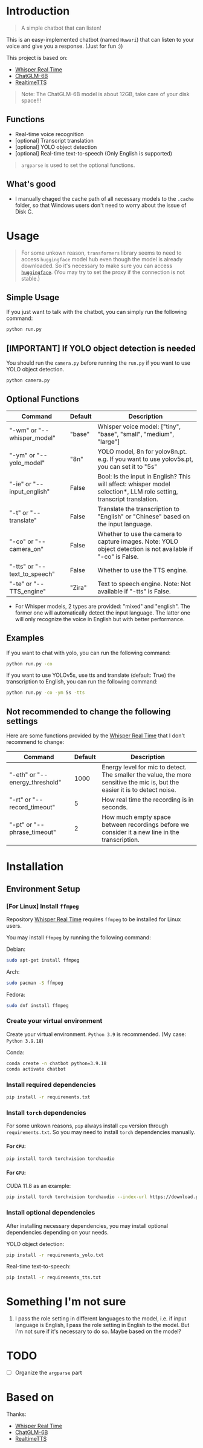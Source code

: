 # Introduction
> A simple chatbot that can listen!

This is an easy-implemented chatbot (named `Huwari`) that can listen to your voice and give you a response. (Just for fun :))

This project is based on:
- [Whisper Real Time](https://github.com/davabase/whisper_real_time)
- [ChatGLM-6B](https://github.com/THUDM/ChatGLM-6B)
- [RealtimeTTS](https://github.com/KoljaB/RealtimeTTS)

> Note: The ChatGLM-6B model is about 12GB, take care of your disk space!!!

## Functions

- Real-time voice recognition
- [optional] Transcript translation
- [optional] YOLO object detection
- [optional] Real-time text-to-speech (Only English is supported)

> `argparse` is used to set the optional functions.

## What's good

- I manually chaged the cache path of all necessary models to the `.cache` folder, so that Windows users don't need to worry about the issue of Disk C.

# Usage
> For some unkown reason, `transformers` library seems to need to access `huggingface` model hub even though the model is already downloaded.
> So it's necessary to make sure you can access [`huggingface`](https://huggingface.co/). (You may try to set the proxy if the connection is not stable.)

## Simple Usage

If you just want to talk with the chatbot, you can simply run the following command:
```bash
python run.py
```

## [IMPORTANT] If YOLO object detection is needed

You should run the `camera.py` before running the `run.py` if you want to use YOLO object detection.
```bash
python camera.py
```

## Optional Functions

| Command                      | Default | Description                                                                                                          |
| ---------------------------- | ------- | -------------------------------------------------------------------------------------------------------------------- |
| "-wm" or "--whisper_model"   | "base"  | Whisper voice model: ["tiny", "base", "small", "medium", "large"]                                                    |
| "-ym" or "--yolo_model"      | "8n"    | YOLO model, 8n for yolov8n.pt. e.g. If you want to use yolov5s.pt, you can set it to "5s"                            |
| "-ie" or "--input_english"   | False   | Bool: Is the input in English? This will affect: whisper model selection*, LLM role setting, transcript translation. |
| "-t" or "--translate"        | False   | Translate the transcription to \"English\" or \"Chinese\" based on the input language.                               |
| "-co" or "--camera_on"       | False   | Whether to use the camera to capture images. Note: YOLO object detection is not available if "-co" is False.         |
| "-tts" or "--text_to_speech" | False   | Whether to use the TTS engine.                                                                                       |
| "-te" or "--TTS_engine"      | "Zira"  | Text to speech engine. Note: Not available if "-tts" is False.                                                       |

- For Whisper models, 2 types are provided: "mixed" and "english". 
  The former one will automatically detect the input language.
  The latter one will only recognize the voice in English but with better performance.

## Examples

If you want to chat with yolo, you can run the following command:
```bash
python run.py -co
```

If you want to use YOLOv5s, use tts and translate (default: True) the transcription to English, you can run the following command:
```bash
python run.py -co -ym 5s -tts
```

## Not recommended to change the following settings

Here are some functions provided by the [Whisper Real Time](https://github.com/davabase/whisper_real_time) that I don't recommend to change:

| Command                        | Default | Description                                                                                                                 |
| ------------------------------ | ------- | --------------------------------------------------------------------------------------------------------------------------- |
| "-eth" or "--energy_threshold" | 1000    | Energy level for mic to detect. The smaller the value, the more sensitive the mic is, but the easier it is to detect noise. |
| "-rt" or "--record_timeout"    | 5       | How real time the recording is in seconds.                                                                                  |
| "-pt" or "--phrase_timeout"    | 2       | How much empty space between recordings before we consider it a new line in the transcription.                              |

# Installation

## Environment Setup

### [For Linux] Install `ffmpeg`

Repository [Whisper Real Time](https://github.com/davabase/whisper_real_time) requires `ffmpeg` to be installed for Linux users.

You may install `ffmpeg` by running the following command:

Debian:
```bash
sudo apt-get install ffmpeg
```

Arch:
```bash
sudo pacman -S ffmpeg
```

Fedora:
```bash
sudo dnf install ffmpeg
```

### Create your virtual environment
Create your virtual environment. `Python 3.9` is recommended. (My case: `Python 3.9.18`)

Conda:
```bash
conda create -n chatbot python=3.9.18
conda activate chatbot
```

### Install required dependencies
```bash
pip install -r requirements.txt
```
### Install `torch` dependencies
For some unkown reasons, `pip` always install `cpu` version through `requirements.txt`. So you may need to install `torch` dependencies manually.

#### For `CPU`:
```bash
pip install torch torchvision torchaudio
```

#### For `GPU`:
CUDA 11.8 as an example:
```bash
pip install torch torchvision torchaudio --index-url https://download.pytorch.org/whl/cu118
```

### Install optional dependencies

After installing necessary dependencies, you may install optional dependencies depending on your needs.

YOLO object detection:
```bash
pip install -r requirements_yolo.txt
```

Real-time text-to-speech:
```bash
pip install -r requirements_tts.txt
```

# Something I'm not sure
1. I pass the role setting in different languages to the model, i.e. if input language is English, I pass the role setting in English to the model. But I'm not sure if it's necessary to do so. Maybe based on the model?

# TODO
- [ ] Organize the `argparse` part

# Based on
Thanks:
- [Whisper Real Time](https://github.com/davabase/whisper_real_time)
- [ChatGLM-6B](https://github.com/THUDM/ChatGLM-6B)
- [RealtimeTTS](https://github.com/KoljaB/RealtimeTTS)